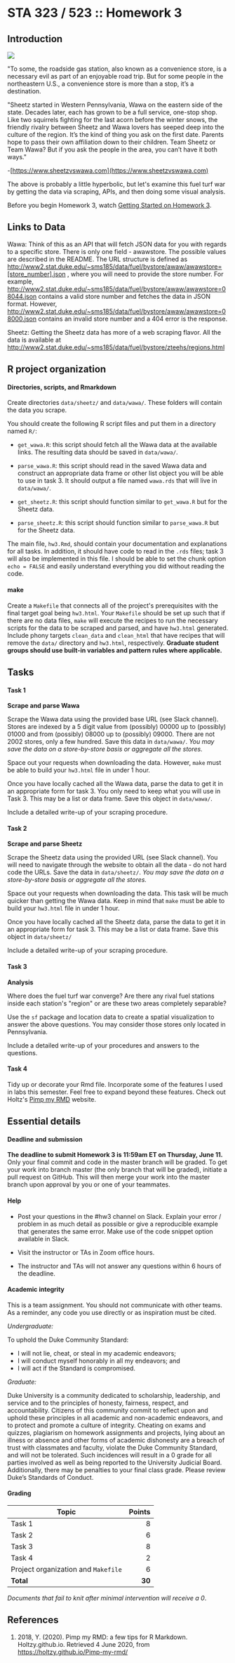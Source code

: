 # STA 323 / 523 :: Homework 3

## Introduction

![](images/fuel_war.jpg)

"To some, the roadside gas station, also known as a convenience store, is a 
necessary evil as part of an enjoyable road trip. But for some people in the 
northeastern U.S., a convenience store is more than a stop, it’s a destination.

"Sheetz started in Western Pennsylvania, Wawa on the eastern side of the state. 
Decades later, each has grown to be a full service, one-stop shop. 
Like two squirrels fighting for the last acorn before the winter snows, the 
friendly rivalry between Sheetz and Wawa lovers has seeped deep into the culture
of the region. It’s the kind of thing you ask on the first date. Parents hope 
to pass their own affiliation down to their children. Team Sheetz or Team Wawa? 
But if you ask the people in the area, you can’t have it both ways."

-[https://www.sheetzvswawa.com](https://www.sheetzvswawa.com)

The above is probably a little hyperbolic, but let's examine this fuel turf 
war by getting the data via scraping, APIs, and then doing some visual analysis.

Before you begin Homework 3, watch 
[Getting Started on Homework 3](https://warpwire.duke.edu/w/pdIDAA/).


## Links to Data

Wawa: Think of this as an API that will fetch JSON data for you with regards to 
a specific store. There is only one field - awawstore. The possible values are 
described in the README. The URL structure is defined as 
http://www2.stat.duke.edu/~sms185/data/fuel/bystore/awaw/awawstore=[store_number].json , 
where you will need to provide the store number. For example, http://www2.stat.duke.edu/~sms185/data/fuel/bystore/awaw/awawstore=08044.json 
contains a valid store number and fetches the data in JSON format. However, http://www2.stat.duke.edu/~sms185/data/fuel/bystore/awaw/awawstore=08000.json 
contains an invalid store number and a 404 error is the response.

Sheetz: Getting the Sheetz data has more of a web scraping flavor. All the data is 
available at http://www2.stat.duke.edu/~sms185/data/fuel/bystore/zteehs/regions.html

## R project organization

#### Directories, scripts, and Rmarkdown

Create directories `data/sheetz/` and `data/wawa/`. These folders will
contain the data you scrape.

You should create the following R script files and put them in a 
directory named `R/`:

- `get_wawa.R`: this script should fetch all the Wawa data at the available 
  links. The resulting data should be saved in `data/wawa/`.
  
- `parse_wawa.R`: this script should read in the saved Wawa data and construct 
  an appropriate data frame or other list object you will be able to use in 
  task 3. It should output a file named `wawa.rds` that will live in 
  `data/wawa/`.
  
- `get_sheetz.R`: this script should function similar to `get_wawa.R` but
  for the Sheetz data.
  
- `parse_sheetz.R`: this script should function similar to `parse_wawa.R` but
  for the Sheetz data.

The main file, `hw3.Rmd`, should contain your documentation and explanations 
for all tasks. In addition, it should have code to read in the `.rds` files; 
task 3 will also be implemented in this file. I should be able to set the chunk 
option `echo = FALSE` and easily understand everything you did without reading
the code.

#### make

Create a `Makefile` that connects all of the project's prerequisites with the 
final target goal being `hw3.html`. Your `Makefile` should be set up such that 
if there are no data files, `make` will execute the recipes to run the necessary
scripts for the data to be scraped and parsed, and have `hw3.html` generated.
Include phony targets `clean_data` and `clean_html` that have recipes that will
remove the `data/` directory and `hw3.html`, respectively. <b>Graduate student
groups should use built-in variables and pattern rules where applicable.</b>

## Tasks

#### Task 1

**Scrape and parse Wawa**

Scrape the Wawa data using the provided base URL (see Slack channel). Stores 
are indexed by a 5 digit value from (possibly) 00000 up to (possibly) 01000 and 
from (possibly) 08000 up to (possibly) 09000. There are not 2002
stores, only a few hundred. Save this data in `data/wawa/`. <i>You may save
the data on a store-by-store basis or aggregate all the stores.</i>

Space out your requests when downloading the data. However, `make` must be
able to build your `hw3.html` file in under 1 hour.

Once you have locally cached all the Wawa data, parse the data to get it in
an appropriate form for task 3. You only need to keep what you will use in 
Task 3. This may be a list or data frame. Save this object in `data/wawa/`.

Include a detailed write-up of your scraping procedure.

#### Task 2

**Scrape and parse Sheetz**

Scrape the Sheetz data using the provided URL (see Slack channel). You will need
to navigate through the website to obtain all the data -  do not hard code the
URLs. Save the data in `data/sheetz/`. <i>You may save
the data on a store-by-store basis or aggregate all the stores.</i>

Space out your requests when downloading the data. This task will be 
much quicker than getting the Wawa data. Keep in mind that `make` must be
able to build your `hw3.html` file in under 1 hour.

Once you have locally cached all the Sheetz data, parse the data to get it in
an appropriate form for task 3. This may be a list or data frame. Save this
object in `data/sheetz/`

Include a detailed write-up of your scraping procedure.

#### Task 3

**Analysis**

Where does the fuel turf war converge? Are there any rival fuel stations inside
each station's "region" or are these two areas completely separable?

Use the `sf` package and location data to create a spatial visualization to
answer the above questions. You may consider those stores only located in
Pennsylvania.

Include a detailed write-up of your procedures and answers to the questions.

#### Task 4

Tidy up or decorate your Rmd file. Incorporate some of the features I used in
labs this semester. Feel free to expand beyond these features. Check out Holtz's 
[Pimp my RMD](https://holtzy.github.io/Pimp-my-rmd/) website.

## Essential details

#### Deadline and submission

<b>The deadline to submit Homework 3 is 11:59am ET on Thursday, June 11.</b>
Only your final commit and code in the master branch will be graded. 
To get your work into branch master (the only branch that will be graded), 
initiate a pull request on GitHub. This will then merge your work into the 
master branch upon approval by you or one of your teammates.

#### Help

- Post your questions in the #hw3 channel on Slack. Explain your error / problem
  in as much detail as possible or give a reproducible example that generates 
  the same error. Make use of the code snippet option available in Slack.

- Visit the instructor or TAs in Zoom office hours.

- The instructor and TAs will not answer any questions within 6 hours of the
  deadline.

#### Academic integrity

This is a team assignment. You should not communicate with other
teams. As a reminder, any code you use directly or as inspiration must be cited.

*Undergraduate:*

To uphold the Duke Community Standard:

- I will not lie, cheat, or steal in my academic endeavors;
- I will conduct myself honorably in all my endeavors; and
- I will act if the Standard is compromised.

*Graduate:*

Duke University is a community dedicated to scholarship, leadership, and 
service and to the principles of honesty, fairness, respect, and accountability.
Citizens of this community commit to reflect upon and uphold these principles in
all academic and non-academic endeavors, and to protect and promote a culture of
integrity. Cheating on exams and quizzes, plagiarism on homework assignments and
projects, lying about an illness or absence and other forms of academic 
dishonesty are a breach of trust with classmates and faculty, violate the Duke
Community Standard, and will not be tolerated. Such incidences will result in a 
0 grade for all parties involved as well as being reported to the University
Judicial Board. Additionally, there may be penalties to your final class grade.
Please review Duke’s Standards of Conduct.

#### Grading

| **Topic**                           | **Points** |
|-------------------------------------|-----------:|
| Task 1                              |          8 |
| Task 2                              |          6 |
| Task 3                              |          8 |
| Task 4                              |          2 |
| Project organization and `Makefile` |          6 |
| **Total**                           |     **30** |

*Documents that fail to knit after minimal intervention will receive a 0*.

## References

1. 2018, Y. (2020). Pimp my RMD: a few tips for R Markdown. Holtzy.github.io. 
   Retrieved 4 June 2020, from https://holtzy.github.io/Pimp-my-rmd/
